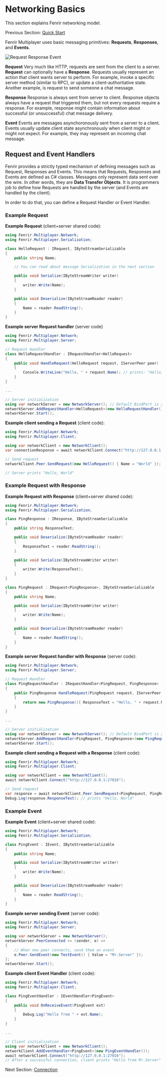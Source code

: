 # Networking Basics

This section explains Fenrir networking model.

Previous Section: [Quick Start](/QuickStart.md)

Fenrir Multiplayer uses basic messaging primitives: **Requests**, **Responses**, and **Events**.

![Request Response Event](/images/RequestResponseEvent.png)

**Request**
Very much like HTTP, requests are sent from the client to a server. **Request** can optionally have a **Response**.
Requests usually represent an action that client wants server to perform. For example, invoke a specific server method (similar to RPC), or update a client-authoritative state.
Another example, is request to send someone a chat message.

**Response**
Response is always sent from server to client. Response objects always have a request that triggered them, but not every requests require a response.
For example, response might contain information about successful (or unsuccessful) chat message delivery.

**Event**
Events are messages asynchoronously sent from a server to a client. 
Events usually update client state asynchronously when client might or might not expect. For example, they may represent an incoming chat message.

## Request and Event Handlers

Fenrir provides a strictly typed mechanism of defining messages such as Request, Responses and Events. This means that Requests, Responses and Events are defined as C# classes.
Messages only represent data sent over the wire. In other words, they are **Data Transfer Objects**.
It is programmers job to define how Requests are handled by the server (and Events are handled by the client).

In order to do that, you can define a Request Handler or Event Handler.

### Example Request

**Example Request** (client+server shared code):

```csharp
using Fenrir.Multiplayer.Network;
using Fenrir.Multiplayer.Serialization;

class HelloRequest : IRequest, IByteStreamSerializable
{
    public string Name;

    // You can read about message Serialization in the next section

    public void Serialize(IByteStreamWriter writer)
    {
        writer.Write(Name);
    }

    public void Deserialize(IByteStreamReader reader)
    {
        Name = reader.ReadString();
    }
}
```

**Example server Request handler** (server code)

```csharp
using Fenrir.Multiplayer.Network;
using Fenrir.Multiplayer.Server;

// Request Handler
class HelloRequestHandler : IRequestHandler<HelloRequest>
{
    public void HandleRequest(HelloRequest request, IServerPeer peer)
    {
        Console.WriteLine("Hello, " + request.Name); // prints: "Hello, World"
    }
}

...

// Server initialization
using var networkServer = new NetworkServer(); // Default BindPort is 27016
networkServer.AddRequestHandler<HelloRequest>(new HelloRequestHandler());
networkServer.Start();
```

**Example client sending a Request** (client code):

```csharp
using Fenrir.Multiplayer.Network;
using Fenrir.Multiplayer.Client;

using var networkClient = new NetworkClient();
var connectionResponse = await networkClient.Connect("http://127.0.0.1:27016");

// Send request
networkClient.Peer.SendRequest(new HelloRequest() { Name = "World" });

// Server prints "Hello, World"
```

### Example Request with Response

**Example Request with Response** (client+server shared code):

```csharp
using Fenrir.Multiplayer.Network;
using Fenrir.Multiplayer.Serialization;

class PingResponse : IResponse, IByteStreamSerializable
{
    public string ResponseText;

    public void Deserialize(IByteStreamReader reader)
    {
        ResponseText = reader.ReadString();
    }

    public void Serialize(IByteStreamWriter writer)
    {
        writer.Write(ResponseText);
    }
}

class PingRequest : IRequest<PingResponse>, IByteStreamSerializable
{
    public string Name;

    public void Serialize(IByteStreamWriter writer)
    {
        writer.Write(Name);
    }

    public void Deserialize(IByteStreamReader reader)
    {
        Name = reader.ReadString();
    }
}
```

**Example server Request handler with Response** (server code):

```csharp
using Fenrir.Multiplayer.Network;
using Fenrir.Multiplayer.Server;

// Request Handler
class PingRequestHandler : IRequestHandler<PingRequest, PingResponse>
{
    public PingResponse HandleRequest(PingRequest request, IServerPeer peer)
    {
        return new PingResponse(){ ResponseText = "Hello, " + request.Name };
    }
}

...

// Server initialization
using var networkServer = new NetworkServer(); // Default BindPort is 27016
networkServer.AddRequestHandler<PingRequest, PingResponse>(new PingRequestHandler());
networkServer.Start();
```

**Example client sending a Request with a Response** (client code):

```csharp
using Fenrir.Multiplayer.Network;
using Fenrir.Multiplayer.Client;

using var networkClient = new NetworkClient();
await networkClient.Connect("http://127.0.0.1:27016");

// Send request
var response = await networkClient.Peer.SendRequest<PingRequest, PingResponse>(new PingRequest() { Name = "World" });
Debug.Log(response.ResponseText); // prints "Hello, World"
```

### Example Event

**Example Event** (client+server shared code):

```csharp
using Fenrir.Multiplayer.Network;
using Fenrir.Multiplayer.Serialization;

class PingEvent : IEvent, IByteStreamSerializable
{
    public string Name;

    public void Serialize(IByteStreamWriter writer)
    {
        writer.Write(Name);
    }

    public void Deserialize(IByteStreamReader reader)
    {
        Name = reader.ReadString();
    }
}
```

**Example server sending Event** (server code):

```csharp
using Fenrir.Multiplayer.Network;
using Fenrir.Multiplayer.Server;

using var networkServer = new NetworkServer();
networkServer.PeerConnected += (sender, e) =>
{
    // When new peer connects, send them an event
    e.Peer.SendEvent(new TestEvent() { Value = "Mr.Server" });
};
networkServer.Start();
```

**Example client Event Handler** (client code):

```csharp
using Fenrir.Multiplayer.Network;
using Fenrir.Multiplayer.Client;

class PingEventHandler : IEventHandler<PingEvent>
{
    public void OnReceiveEvent(PingEvent evt)
    {
        Debug.Log("Hello from " + evt.Name);
    }
}

...

// Client initialization
using var networkClient = new NetworkClient();
networkClient.AddEventHandler<PingEvent>(new PingEventHandler());
await networkClient.Connect("http://127.0.0.1:27016");
// After a successful connection, client prints "Hello from Mr.Server"
```

Next Section: [Connection](/Connection.md)
